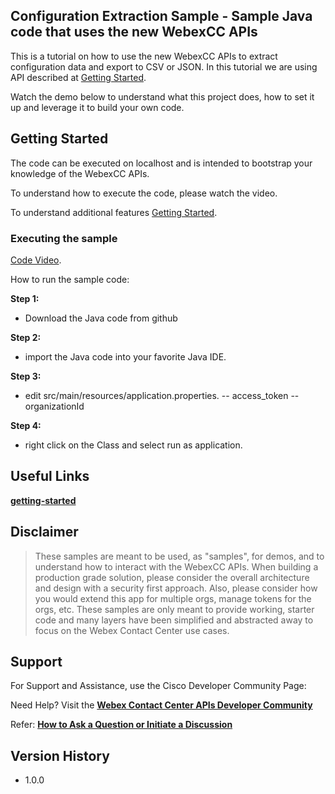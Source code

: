 ## Configuration Extraction Sample - Sample Java code that uses the new WebexCC APIs

This is a tutorial on how to use the new WebexCC APIs to extract configuration data and export to CSV or JSON. 
In this tutorial we are using API described at [Getting Started](https://developer.webex-cx.com/documentation/getting-started).

Watch the demo below to understand what this project does, how to set it up and leverage it to build your own code.

## Getting Started

The code can be executed on localhost and is intended to bootstrap your knowledge of the WebexCC APIs.

To understand how to execute the code, please watch the video.

To understand additional features [Getting Started](https://developer.webex-cx.com/documentation/getting-started).

### Executing the sample

[Code Video]([https://developer.webex-cx.com/documentation/getting-started](https://app.vidcast.io/share/33d1fee2-e721-41ae-848d-d02e700f9473)).

How to run the sample code:

**Step 1:**
- Download the Java code from github

**Step 2:**

- import the Java code into your favorite Java IDE.

**Step 3:**

- edit src/main/resources/application.properties.
-- access_token
-- organizationId

**Step 4:**

- right click on the Class and select run as application.



## Useful Links

**[getting-started](https://developer.webex-cx.com/documentation/getting-started)**

## Disclaimer

> These samples are meant to be used, as "samples", for demos, and to understand how to interact with the WebexCC APIs.
> When building a production grade solution, please consider the overall architecture and design with a security first approach.
> Also, please consider how you would extend this app for multiple orgs, manage tokens for the orgs, etc.
> These samples are only meant to provide working, starter code and many layers have been simplified and abstracted away to focus on the Webex Contact Center use cases.

## Support

For Support and Assistance, use the Cisco Developer Community Page:

Need Help? Visit the **[Webex Contact Center APIs Developer Community](https://community.cisco.com/t5/contact-center/bd-p/j-disc-dev-contact-center)**

Refer: **[How to Ask a Question or Initiate a Discussion](https://community.cisco.com/t5/contact-center/webex-contact-center-apis-developer-community-and-support/m-p/4558270)**

## Version History

- 1.0.0

